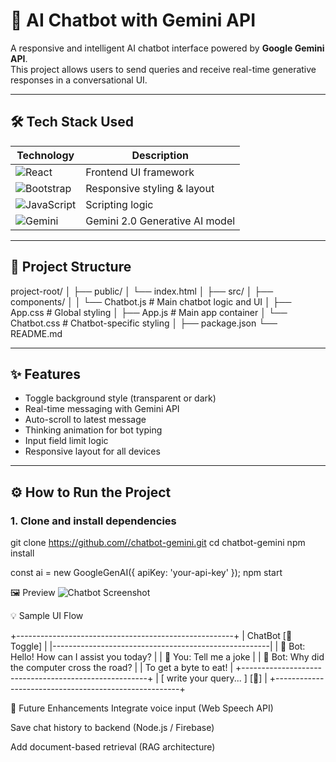 # 🤖 AI Chatbot with Gemini API

A responsive and intelligent AI chatbot interface powered by **Google Gemini API**.  
This project allows users to send queries and receive real-time generative responses in a conversational UI.

---

## 🛠️ Tech Stack Used

| Technology | Description |
|------------|-------------|
| ![React](https://img.shields.io/badge/React-20232A?style=for-the-badge&logo=react&logoColor=61DAFB) | Frontend UI framework |
| ![Bootstrap](https://img.shields.io/badge/Bootstrap-563D7C?style=for-the-badge&logo=bootstrap&logoColor=white) | Responsive styling & layout |
| ![JavaScript](https://img.shields.io/badge/JavaScript-F7DF1E?style=for-the-badge&logo=javascript&logoColor=black) | Scripting logic |
| ![Gemini](https://img.shields.io/badge/Google%20GenAI-4285F4?style=for-the-badge&logo=google&logoColor=white) | Gemini 2.0 Generative AI model |

---

## 📁 Project Structure

project-root/
│
├── public/
│   └── index.html
│
├── src/
│   ├── components/
│   │   └── Chatbot.js       # Main chatbot logic and UI
│   ├── App.css              # Global styling
│   ├── App.js               # Main app container
│   └── Chatbot.css          # Chatbot-specific styling
│
├── package.json
└── README.md



---

## ✨ Features

- Toggle background style (transparent or dark)
- Real-time messaging with Gemini API
- Auto-scroll to latest message
- Thinking animation for bot typing
- Input field limit logic
- Responsive layout for all devices

---

## ⚙️ How to Run the Project

### 1. Clone and install dependencies


git clone https://github.com//chatbot-gemini.git
cd chatbot-gemini
npm install

const ai = new GoogleGenAI({ apiKey: 'your-api-key' });
npm start

🖼️ Preview
![Chatbot Screenshot](./assets/chat-preview.png)


💡 Sample UI Flow

+------------------------------------------------------+
| ChatBot [🔘 Toggle]                                   |
|------------------------------------------------------|
| 🧠 Bot: Hello! How can I assist you today?           |
| 👤 You: Tell me a joke                              |
| 🧠 Bot: Why did the computer cross the road?        |
|         To get a byte to eat!                        |
+------------------------------------------------------+
| [ write your query... ]   [🚀]                        |
+------------------------------------------------------+

🔮 Future Enhancements
Integrate voice input (Web Speech API)

Save chat history to backend (Node.js / Firebase)

Add document-based retrieval (RAG architecture)
